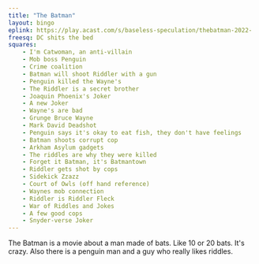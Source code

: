 ```yaml
---
title: "The Batman"
layout: bingo
eplink: https://play.acast.com/s/baseless-speculation/thebatman-2022-
freesq: DC shits the bed
squares:
    - I'm Catwoman, an anti-villain
    - Mob boss Penguin
    - Crime coalition
    - Batman will shoot Riddler with a gun
    - Penguin killed the Wayne's
    - The Riddler is a secret brother
    - Joaquin Phoenix's Joker
    - A new Joker
    - Wayne's are bad
    - Grunge Bruce Wayne
    - Mark David Deadshot
    - Penguin says it's okay to eat fish, they don't have feelings
    - Batman shoots corrupt cop
    - Arkham Asylum gadgets
    - The riddles are why they were killed
    - Forget it Batman, it's Batmantown
    - Riddler gets shot by cops
    - Sidekick Zzazz
    - Court of Owls (off hand reference)
    - Waynes mob connection
    - Riddler is Riddler Fleck
    - War of Riddles and Jokes
    - A few good cops
    - Snyder-verse Joker
---
```

The Batman is a movie about a man made of bats. Like 10 or 20 bats. It's crazy. Also there is a penguin man and a guy who really likes riddles.